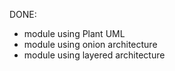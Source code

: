 DONE:
* module using Plant UML
* module using onion architecture
* module using layered architecture

